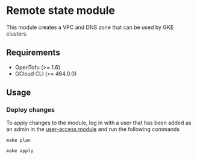 # Remote state module

This module creates a VPC and DNS zone that can be used by GKE clusters.

## Requirements

- OpenTofu (>= 1.6)
- GCloud CLI (>= 464.0.0)

## Usage

### Deploy changes

To apply changes to the module, log in with a user that has been added as an admin in the [user-access module](../user-access/README.md) and run the following commands

```
make plan

make apply
```
